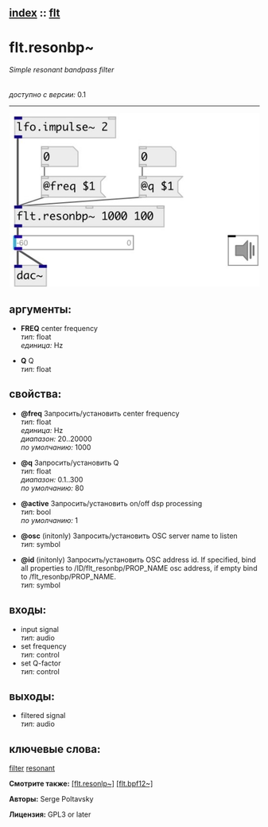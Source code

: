 [index](index.html) :: [flt](category_flt.html)
---

# flt.resonbp~

###### Simple resonant bandpass filter

*доступно с версии:* 0.1

---




[![example](../examples/img/flt.resonbp~.jpg)](../examples/pd/flt.resonbp~.pd)



## аргументы:

* **FREQ**
center frequency<br>
_тип:_ float<br>
_единица:_ Hz<br>

* **Q**
Q<br>
_тип:_ float<br>





## свойства:

* **@freq** 
Запросить/установить center frequency<br>
_тип:_ float<br>
_единица:_ Hz<br>
_диапазон:_ 20..20000<br>
_по умолчанию:_ 1000<br>

* **@q** 
Запросить/установить Q<br>
_тип:_ float<br>
_диапазон:_ 0.1..300<br>
_по умолчанию:_ 80<br>

* **@active** 
Запросить/установить on/off dsp processing<br>
_тип:_ bool<br>
_по умолчанию:_ 1<br>

* **@osc** (initonly)
Запросить/установить OSC server name to listen<br>
_тип:_ symbol<br>

* **@id** (initonly)
Запросить/установить OSC address id. If specified, bind all properties to /ID/flt_resonbp/PROP_NAME
osc address, if empty bind to /flt_resonbp/PROP_NAME.<br>
_тип:_ symbol<br>



## входы:

* input signal<br>
_тип:_ audio
* set frequency<br>
_тип:_ control
* set Q-factor<br>
_тип:_ control



## выходы:

* filtered signal<br>
_тип:_ audio



## ключевые слова:

[filter](keywords/filter.html)
[resonant](keywords/resonant.html)



**Смотрите также:**
[\[flt.resonlp~\]](flt.resonlp~.html)
[\[flt.bpf12~\]](flt.bpf12~.html)




**Авторы:** Serge Poltavsky




**Лицензия:** GPL3 or later





